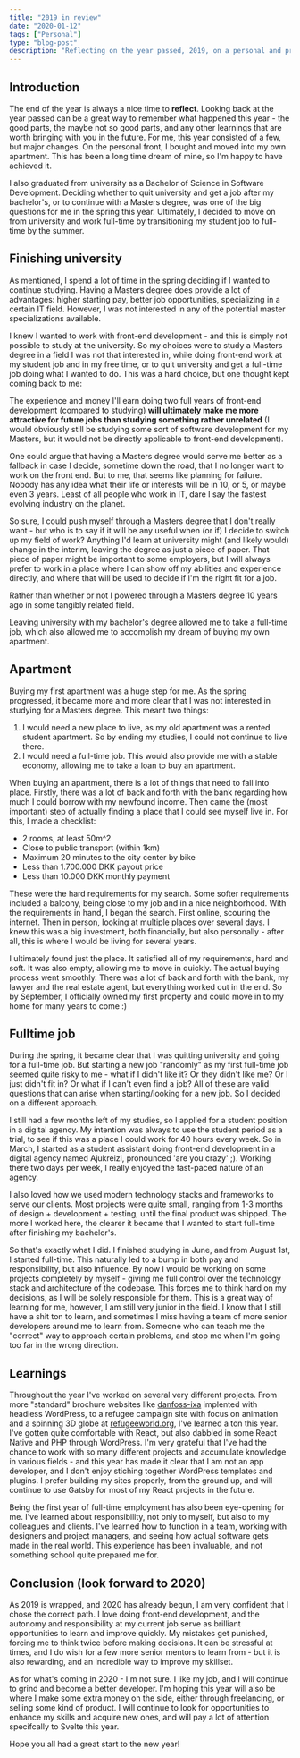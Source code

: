 ```yaml
---
title: "2019 in review"
date: "2020-01-12"
tags: ["Personal"]
type: "blog-post"
description: "Reflecting on the year passed, 2019, on a personal and professional level"
---
```


## Introduction

The end of the year is always a nice time to **reflect**. Looking back at the year passed can be a great way to remember what happened this year - the good parts, the maybe not so good parts, and any other learnings that are worth bringing with you in the future. For me, this year consisted of a few, but major changes. On the personal front, I bought and moved into my own apartment. This has been a long time dream of mine, so I'm happy to have achieved it.

I also graduated from university as a Bachelor of Science in Software Development. Deciding whether to quit university and get a job after my bachelor's, or to continue with a Masters degree, was one of the big questions for me in the spring this year. Ultimately, I decided to move on from university and work full-time by transitioning my student job to full-time by the summer.

## Finishing university

As mentioned, I spend a lot of time in the spring deciding if I wanted to continue studying. Having a Masters degree does provide a lot of advantages: higher starting pay, better job opportunities, specializing in a certain IT field. However, I was not interested in any of the potential master specializations available.

I knew I wanted to work with front-end development - and this is simply not possible to study at the university. So my choices were to study a Masters degree in a field I was not that interested in, while doing front-end work at my student job and in my free time, or to quit university and get a full-time job doing what I wanted to do. This was a hard choice, but one thought kept coming back to me:

The experience and money I'll earn doing two full years of front-end development (compared to studying) **will ultimately make me more attractive for future jobs than studying something rather unrelated** (I would obviously still be studying some sort of software development for my Masters, but it would not be directly applicable to front-end development).

One could argue that having a Masters degree would serve me better as a fallback in case I decide, sometime down the road, that I no longer want to work on the front end. But to me, that seems like planning for failure. Nobody has any idea what their life or interests will be in 10, or 5, or maybe even 3 years. Least of all people who work in IT, dare I say the fastest evolving industry on the planet.

So sure, I could push myself through a Masters degree that I don't really want - but who is to say if it will be any useful when (or if) I decide to switch up my field of work? Anything I'd learn at university might (and likely would) change in the interim, leaving the degree as just a piece of paper. That piece of paper might be important to some employers, but I will always prefer to work in a place where I can show off my abilities and experience directly, and where that will be used to decide if I'm the right fit for a job.

Rather than whether or not I powered through a Masters degree 10 years ago in some tangibly related field.

Leaving university with my bachelor's degree allowed me to take a full-time job, which also allowed me to accomplish my dream of buying my own apartment.

## Apartment

Buying my first apartment was a huge step for me. As the spring progressed, it became more and more clear that I was not interested in studying for a Masters degree. This meant two things:

1. I would need a new place to live, as my old apartment was a rented student apartment. So by ending my studies, I could not continue to live there.
2. I would need a full-time job. This would also provide me with a stable economy, allowing me to take a loan to buy an apartment.

When buying an apartment, there is a lot of things that need to fall into place. Firstly, there was a lot of back and forth with the bank regarding how much I could borrow with my newfound income. Then came the (most important) step of actually finding a place that I could see myself live in. For this, I made a checklist:

- 2 rooms, at least 50m^2
- Close to public transport (within 1km)
- Maximum 20 minutes to the city center by bike
- Less than 1.700.000 DKK payout price
- Less than 10.000 DKK monthly payment

These were the hard requirements for my search. Some softer requirements included a balcony, being close to my job and in a nice neighborhood.
With the requirements in hand, I began the search. First online, scouring the internet. Then in person, looking at multiple places over several days. I knew this was a big investment, both financially, but also personally - after all, this is where I would be living for several years.

I ultimately found just the place. It satisfied all of my requirements, hard and soft. It was also empty, allowing me to move in quickly. The actual buying process went smoothly. There was a lot of back and forth with the bank, my lawyer and the real estate agent, but everything worked out in the end. So by September, I officially owned my first property and could move in to my home for many years to come :)

## Fulltime job

During the spring, it became clear that I was quitting university and going for a full-time job. But starting a new job "randomly" as my first full-time job seemed quite risky to me - what if I didn't like it? Or they didn't like me? Or I just didn't fit in? Or what if I can't even find a job? All of these are valid questions that can arise when starting/looking for a new job. So I decided on a different approach.

I still had a few months left of my studies, so I applied for a student position in a digital agency. My intention was always to use the student period as a trial, to see if this was a place I could work for 40 hours every week. So in March, I started as a student assistant doing front-end development in a digital agency named Ajukreizi, pronounced 'are you crazy' ;). Working there two days per week, I really enjoyed the fast-paced nature of an agency.

I also loved how we used modern technology stacks and frameworks to serve our clients. Most projects were quite small, ranging from 1-3 months of design + development + testing, until the final product was shipped. The more I worked here, the clearer it became that I wanted to start full-time after finishing my bachelor's.

So that's exactly what I did. I finished studying in June, and from August 1st, I started full-time. This naturally led to a bump in both pay and responsibility, but also influence. By now I would be working on some projects completely by myself - giving me full control over the technology stack and architecture of the codebase. This forces me to think hard on my decisions, as I will be solely responsible for them. This is a great way of learning for me, however, I am still very junior in the field. I know that I still have a shit ton to learn, and sometimes I miss having a team of more senior developers around me to learn from. Someone who can teach me the "correct" way to approach certain problems, and stop me when I'm going too far in the wrong direction.

## Learnings

Throughout the year I've worked on several very different projects. From more "standard" brochure websites like [danfoss-ixa](https://danfoss-ixa.com) implented with headless WordPress, to a refugee campaign site with focus on animation and a spinning 3D globe at [refugeeworld.org](https://refugeeworld.org), I've learned a ton this year. I've gotten quite comfortable with React, but also dabbled in some React Native and PHP through WordPress. I'm very grateful that I've had the chance to work with so many different projects and accumulate knowledge in various fields - and this year has made it clear that I am not an app developer, and I don't enjoy stiching together WordPress templates and plugins. I prefer building my sites properly, from the ground up, and will continue to use Gatsby for most of my React projects in the future.

Being the first year of full-time employment has also been eye-opening for me. I've learned about responsibility, not only to myself, but also to my colleagues and clients. I've learned how to function in a team, working with designers and project managers, and seeing how actual software gets made in the real world. This experience has been invaluable, and not something school quite prepared me for.

## Conclusion (look forward to 2020)

As 2019 is wrapped, and 2020 has already begun, I am very confident that I chose the correct path. I love doing front-end development, and the autonomy and responsibility at my current job serve as brilliant opportunities to learn and improve quickly. My mistakes get punished, forcing me to think twice before making decisions. It can be stressful at times, and I do wish for a few more senior mentors to learn from - but it is also rewarding, and an incredible way to improve my skillset.

As for what's coming in 2020 - I'm not sure. I like my job, and I will continue to grind and become a better developer. I'm hoping this year will also be where I make some extra money on the side, either through freelancing, or selling some kind of product. I will continue to look for opportunities to enhance my skills and acquire new ones, and will pay a lot of attention specifcally to Svelte this year.

Hope you all had a great start to the new year!
